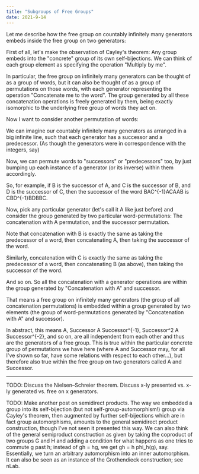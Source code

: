 ```yaml
---
title: "Subgroups of Free Groups"
date: 2021-9-14
---
```

Let me describe how the free group on countably infinitely many generators embeds inside the free group on two generators: 

First of all, let's make the observation of Cayley's theorem: Any group embeds into the "concrete" group of its own self-bijections. We can think of each group element as specifying the operation "Multiply by me".

In particular, the free group on infinitely many generators can be thought of as a group of words, but it can also be thought of as a group of permutations on those words, with each generator representing the operation "Concatenate me to the word". The group generated by all these concatenation operations is freely generated by them, being exactly isomorphic to the underlying free group of words they act on.

Now I want to consider another permutation of words:

We can imagine our countably infinitely many generators as arranged in a big infinite line, such that each generator has a successor and a predecessor. (As though the generators were in correspondence with the integers, say)

Now, we can permute words to "successors" or "predecessors" too, by just bumping up each instance of a generator (or its inverse) within them accordingly.

So, for example, if B is the successor of A, and C is the successor of B, and D is the successor of C, then the successor of the word BAC^{-1}ACAAB is CBD^{-1}BDBBC.

Now, pick any particular generator (let's call it A like just before) and consider the group generated by two particular word-permutations: The concatenation with A permutation, and the successor permutation.

Note that concatenation with B is exactly the same as taking the predecessor of a word, then concatenating A, then taking the successor of the word.

Similarly, concatenation with C is exactly the same as taking the predecessor of a word, then concatenating B (as above), then taking the successor of the word.

And so on. So all the concatenation with a generator operations are within the group generated by "Concatenation with A" and successor.

That means a free group on infinitely many generators (the group of all concatenation permutations) is embedded within a group generated by two elements (the group of word-permutations generated by "Concatenation with A" and successor).

In abstract, this means A, Successor A Successor^{-1}, Successor^2 A Successor^{-2}, and so on, are all independent from each other and thus are the generators of a free group. This is true within the particular concrete group of permutations we have here (where A and Successor may, for all I've shown so far, have some relations with respect to each other…), but therefore also true within the free group on two generators called A and Successor.

----

TODO: Discuss the Nielsen–Schreier theorem. Discuss x-ly presented vs. x-ly generated vs. free on x generators.

TODO: Make another post on semidirect products. The way we embedded a group into its self-bijection (but not self-group-automorphism!) group via Cayley's theorem, then augmented by further self-bijections which are in fact group automorphisms, amounts to the general semidirect product construction, though I've not seen it presented this way. We can also think of the general semiproduct construction as given by taking the coproduct of two groups G and H and adding a condition for what happens as one tries to commute g past h; instead of gh = hg, we get gh = h phi_h(g), say. Essentially, we turn an arbitrary automorphism into an inner automorphism. It can also be seen as an instance of the Grothendieck construction; see nLab.